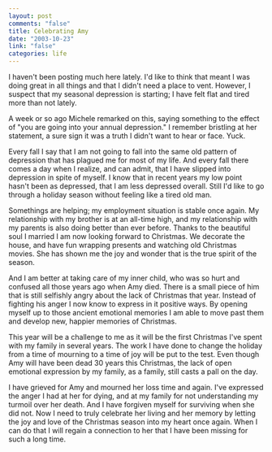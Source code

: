 ```yaml
--- 
layout: post
comments: "false"
title: Celebrating Amy
date: "2003-10-23"
link: "false"
categories: life
---
```

I haven't been posting much here lately. I'd like to think that meant I was doing great in all things and that I didn't need a place to vent. However, I suspect that my seasonal depression is starting; I have felt flat and tired more than not lately.

A week or so ago Michele remarked on this, saying something to the effect of "you are going into your annual depression." I remember bristling at her statement, a sure sign it was a truth I didn't want to hear or face. Yuck.

Every fall I say that I am not going to fall into the same old pattern of depression that has plagued me for most of my life. And every fall there comes a day when I realize, and can admit, that I have slipped into depression in spite of myself.  I know that in recent years my low point hasn't been as depressed, that I am less depressed overall. Still I'd like to go through a holiday season without feeling like a tired old man.

Somethings are helping; my employment situation is stable once again. My relationship with my brother is at an all-time high, and my relationship with my parents is also doing better than ever before. Thanks to the beautiful soul I married I am now looking forward to Christmas. We decorate the house, and have fun wrapping presents and watching old Christmas movies. She has shown me the joy and wonder that is the true spirit of the season.

And I am better at taking care of my inner child, who was so hurt and confused all those years ago when Amy died. There is a small piece of him that is still selfishly angry about the lack of Christmas that year. Instead of fighting his anger I now know to express in it positive ways. By opening myself up to those ancient emotional memories I am able to move past them and develop new, happier memories of Christmas.

This year will be a challenge to me as it will be the first Christmas I've spent with my family in several years. The work I have done to change the holiday from a time of mourning to a time of joy will be put to the test. Even though Amy will have been dead 30 years this Christmas, the lack of open emotional expression by my family, as a family, still casts a pall on the day.

I have grieved for Amy and mourned her loss time and again. I've expressed the anger I had at her for dying, and at my family for not understanding my turmoil over her death. And I have forgiven myself for surviving when she did not. Now I need to truly celebrate her living and her memory by letting the joy and love of the Christmas season into my heart once again. When I can do that I will regain a connection to her that I have been missing for such a long time.
